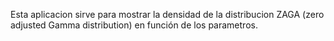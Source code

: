 Esta aplicacion sirve para mostrar la densidad de la distribucion ZAGA (zero adjusted Gamma distribution) en función de los parametros.
